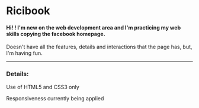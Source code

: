# Ricibook
<h4>Hi! ! I'm new on the web development area and I'm practicing my web skills copying the facebook homepage.</h4>
<p>Doesn't have all the features, details and interactions that the page has, but, I'm having fun.</p>

<hr>

<h3>Details:</h3>
<p> Use of HTML5 and CSS3 only</p>
<p>Responsiveness currently being applied</p>



